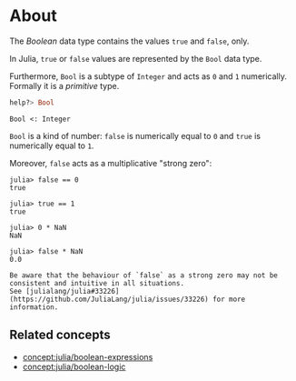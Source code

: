 # About

The _Boolean_ data type contains the values `true` and `false`, only.

In Julia, `true` or `false` values are represented by the `Bool` data type.

Furthermore, `Bool` is a subtype of `Integer` and acts as `0` and `1` numerically. Formally it is a _primitive_ type.

```julia
help?> Bool
```

```
Bool <: Integer
```

`Bool` is a kind of number: `false` is numerically equal to `0` and `true` is numerically equal to `1`.

Moreover, `false` acts as a multiplicative "strong zero":

```jldoctest
julia> false == 0
true

julia> true == 1
true

julia> 0 * NaN
NaN

julia> false * NaN
0.0
```

```exercism/note
Be aware that the behaviour of `false` as a strong zero may not be  consistent and intuitive in all situations.
See [julialang/julia#33226](https://github.com/JuliaLang/julia/issues/33226) for more information.
```

## Related concepts

- [concept:julia/boolean-expressions](../boolean-expressions/about.md)
- [concept:julia/boolean-logic](../boolean-logic/about.md)
